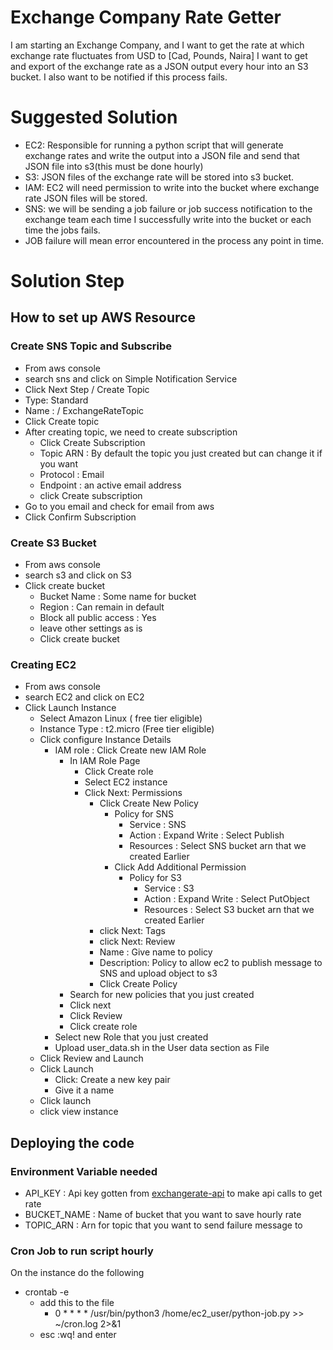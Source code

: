 # Exchange Company Rate Getter
I am starting an Exchange Company, and I want to get the rate at which exchange rate fluctuates from USD to [Cad, Pounds, Naira]
I want to get and export of the exchange rate as a JSON output every hour into an S3 bucket.
I also want to be notified if this process fails.

# Suggested Solution
- EC2: Responsible for running a python script that will generate exchange rates and write the output into a JSON file and send that JSON file into s3(this must be done hourly)
- S3: JSON files of the exchange rate will be stored into s3 bucket.
- IAM: EC2 will need permission to write into the bucket where exchange rate JSON files will be stored.
- SNS: we will be sending a job failure or job success notification to the exchange team each time I successfully write into the bucket or each time the jobs fails.
- JOB failure will mean error encountered in the process any point in time.

# Solution Step

## How to set up AWS Resource
### Create SNS Topic and Subscribe
- From aws console
- search sns and click on Simple Notification Service
- Click Next Step / Create Topic
- Type: Standard
- Name : <Some name for topic> / ExchangeRateTopic
- Click Create topic
- After creating topic, we need to create subscription
    - Click Create Subscription
    - Topic ARN : By default the topic you just created but can change it if you want
    - Protocol : Email
    - Endpoint : an active email address
    - click Create subscription
- Go to you email and check for email from aws
- Click Confirm Subscription
### Create S3 Bucket
- From aws console
- search s3 and click on S3
- Click create bucket
  - Bucket Name : Some name for bucket
  - Region : Can remain in default
  - Block all public access : Yes
  - leave other settings as is
  - Click create bucket

### Creating EC2 
- From aws console
- search EC2 and click on EC2
- Click Launch Instance
  - Select Amazon Linux ( free tier eligible)
  - Instance Type : t2.micro (Free tier eligible)
  - Click configure Instance Details
    - IAM role : Click Create new IAM Role
      - In IAM Role Page 
        - Click Create role
        - Select EC2 instance 
        - Click Next: Permissions
          - Click Create New Policy
            - Policy for SNS
              - Service : SNS
              - Action : Expand Write :  Select Publish
              - Resources : Select SNS bucket arn that we created Earlier
            - Click Add Additional Permission
              - Policy for S3
                - Service : S3
                - Action : Expand Write :  Select PutObject
                - Resources : Select S3 bucket arn that we created Earlier
          - click Next: Tags
          - click Next: Review
          - Name : Give name to policy
          - Description: Policy to allow ec2 to publish message to SNS and upload object to s3
          - Click Create Policy
      - Search for new policies that you just created
      - Click next
      - Click Review 
      - Click create role
    - Select new Role that you just created
    - Upload user_data.sh in the User data section as File
  - Click Review and Launch
  - Click Launch
    - Click: Create a new key pair
    - Give it a name 
  - Click launch 
  - click view instance

## Deploying the code 

### Environment Variable needed
- API_KEY : Api key gotten from [exchangerate-api](https://www.exchangerate-api.com/) to make api calls to get rate
- BUCKET_NAME : Name of bucket that you want to save hourly rate
- TOPIC_ARN : Arn for topic that you want to send failure message to


### Cron Job to run script hourly
On the instance do the following 
- crontab -e
  - add this to the file 
    - 0 * * * * /usr/bin/python3 /home/ec2_user/python-job.py >> ~/cron.log 2>&1
  - esc :wq! and enter 

